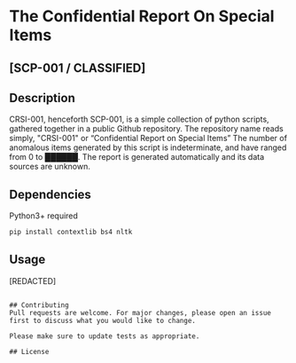 # The Confidential Report On Special Items
## [SCP-001 / CLASSIFIED]



## Description

CRSI-001, henceforth SCP-001, is a simple collection of python scripts, gathered together in a public Github repository. The repository name reads simply, "CRSI-001" or “Confidential Report on Special Items” The number of anomalous items generated by this script is indeterminate, and have ranged from 0 to ██████. The report is generated automatically and its data sources are unknown.

## Dependencies

Python3+ required

```bash
pip install contextlib bs4 nltk
```

## Usage

[REDACTED]
```

## Contributing
Pull requests are welcome. For major changes, please open an issue first to discuss what you would like to change.

Please make sure to update tests as appropriate.

## License
